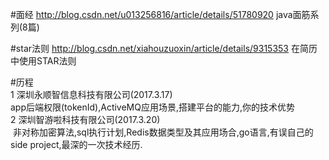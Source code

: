 #面经
http://blog.csdn.net/u013256816/article/details/51780920  java面筋系列(8篇)<br>

#star法则
http://blog.csdn.net/xiahouzuoxin/article/details/9315353 在简历中使用STAR法则<br>

#历程<br>
1 深圳永顺智信息科技有限公司(2017.3.17)<br>
  app后端权限(tokenId),ActiveMQ应用场景,搭建平台的能力,你的技术优势<br>
2 深圳智游啦科技有限公司(2017.3.20)<br>
  非对称加密算法,sql执行计划,Redis数据类型及其应用场合,go语言,有误自己的side project,最深的一次技术经历.<br>
